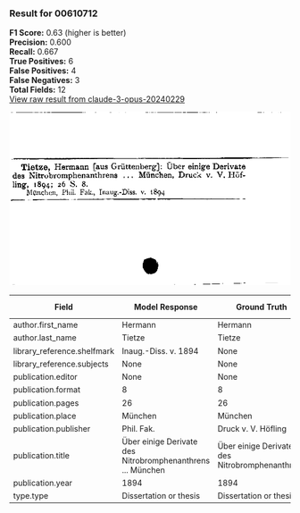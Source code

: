 ### Result for 00610712
**F1 Score:** 0.63 (higher is better)<br>**Precision:** 0.600<br>**Recall:** 0.667<br>**True Positives:** 6<br>**False Positives:** 4<br>**False Negatives:** 3<br>**Total Fields:** 12<br>[View raw result from claude-3-opus-20240229](https://github.com/RISE-UNIBAS/humanities_data_benchmark/blob/main/results/2025-10-01/T0145/request_T0145_00610712.json)

<img src="https://github.com/RISE-UNIBAS/humanities_data_benchmark/blob/main/benchmarks/zettelkatalog/images/00610712.jpg?raw=true" alt="00610712" width="600px">

| Field | Model Response | Ground Truth | Fuzzy Score | Match |
|-------|----------------|--------------|-------------|-------|
| author.first_name | Hermann | Hermann | 1.000 | ✅ |
| author.last_name | Tietze | Tietze | 1.000 | ✅ |
| library_reference.shelfmark | Inaug.-Diss. v. 1894 | None | 0.000 | ❌ |
| library_reference.subjects | None | None | 1.000 | ✅ |
| publication.editor | None | None | 1.000 | ✅ |
| publication.format | 8 | 8 | 1.000 | ✅ |
| publication.pages | 26 | 26 | 1.000 | ✅ |
| publication.place | München | München | 1.000 | ✅ |
| publication.publisher | Phil. Fak. | Druck v. V. Höfling | 0.207 | ❌ |
| publication.title | Über einige Derivate des Nitrobromphenanthrens ... München | Über einige Derivate des Nitrobromphenanthrens | 0.885 | ❌ |
| publication.year | 1894 | 1894 | 0.000 | ❌ |
| type.type | Dissertation or thesis | Dissertation or thesis | 1.000 | ✅ |
